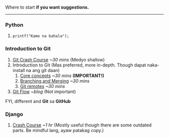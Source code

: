 Where to start **if you want suggestions.**
___

### Python
1. ```printf("Kamo na bahala");```
### Introduction to Git

1. [Git Crash Course](https://youtu.be/SWYqp7iY_Tc) *~30 mins* (Medyo shallow)
1. Introduction to Git (Mas preferred, more in-depth. Though dapat naka-install na ang git daan)
	1. [Core concepts](https://youtu.be/uR6G2v_WsRA) *~30 mins* **(IMPORTANT!)**
	2. [Branching and Merging](https://youtu.be/FyAAIHHClqI) *~30 mins*
	3. [Git remotes](https://youtu.be/Gg4bLk8cGNo) *~30 mins*
4. [Git Flow](https://nvie.com/posts/a-successful-git-branching-model) *~blog* (Not  important)

FYI, different and **Git** sa **GitHub**

### Django
1. [Crash Course](https://youtu.be/D6esTdOLXh4) *~1 hr* (Mostly useful though there are some outdated parts. Be mindful lang, ayaw patakag copy.)
